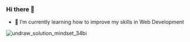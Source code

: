 ### Hi there 👋

- 🌱 I’m currently learning how to improve my skills in Web Development

![undraw_solution_mindset_34bi](https://user-images.githubusercontent.com/33580843/113298897-b016be00-92d2-11eb-82c3-7210b802e518.png)

<!--
**luizfelipesousa/luizfelipesousa** is a ✨ _special_ ✨ repository because its `README.md` (this file) appears on your GitHub profile.

Here are some ideas to get you started:

- 🔭 I’m currently working on ...
- 👯 I’m looking to collaborate on ...
- 🤔 I’m looking for help with ...
- 💬 Ask me about ...
- 📫 How to reach me: ...
- 😄 Pronouns: ...
- ⚡ Fun fact: ...
-->
